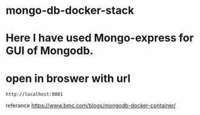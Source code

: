 # mongo-db-docker-stack
# Here I have used Mongo-express for GUI of Mongodb.
# open in broswer with url
```` broswer with url
http://localhost:8081
````

referance
https://www.bmc.com/blogs/mongodb-docker-container/
